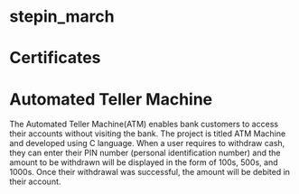 # stepin_march
# Certificates
# Automated Teller Machine
  The Automated Teller Machine(ATM) enables bank customers to access their accounts without visiting the bank. The project is titled ATM Machine and developed using C  language. When a user requires to withdraw cash, they can enter their PIN number (personal identification number) and the amount to be withdrawn will be displayed in the form of 100s, 500s, and 1000s. Once their withdrawal was successful, the amount will be debited in their account.
